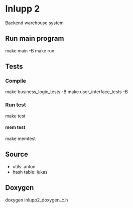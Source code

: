 # Inlupp 2
Backend warehouse system

## Run main program
make main -B
make run

## Tests
### Compile
make business_logic_tests -B
make user_interface_tests -B

### Run test
make test

#### mem test
make memtest


## Source
- utils: anton
- hash table: lukas

## Doxygen
doxygen inlupp2_doxygen_c.h
